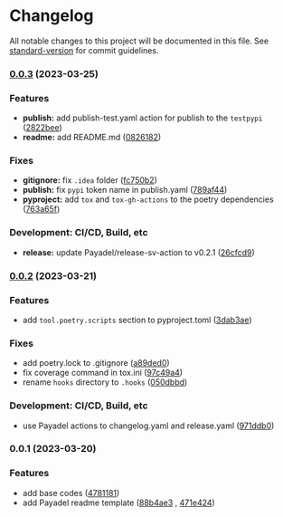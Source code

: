 # Changelog

All notable changes to this project will be documented in this file.
See [standard-version](https://github.com/conventional-changelog/standard-version) for commit guidelines.

### [0.0.3](https://github.com/Payadel/python-package-template/compare/v0.0.2...v0.0.3) (2023-03-25)

### Features

* **publish:** add publish-test.yaml action for publish to
  the `testpypi` ([2822bee](https://github.com/Payadel/python-package-template/commit/2822beea03705375051a36e6c9df77312ceceeca))
* **readme:** add
  README.md ([0826182](https://github.com/Payadel/python-package-template/commit/082618241f41234f05efc58340481e272181c669))

### Fixes

* **gitignore:** fix `.idea`
  folder ([fc750b2](https://github.com/Payadel/python-package-template/commit/fc750b279d73114a77ce7fadbcef64cffb5b3028))
* **publish:** fix `pypi` token name in
  publish.yaml ([789af44](https://github.com/Payadel/python-package-template/commit/789af44585f40dc4bcd22db74f38b67ea0335905))
* **pyproject:** add `tox` and `tox-gh-actions` to the poetry
  dependencies ([763a65f](https://github.com/Payadel/python-package-template/commit/763a65f7e528d596d21cf12766bcb219f52ff8ed))

### Development: CI/CD, Build, etc

* **release:** update Payadel/release-sv-action to
  v0.2.1 ([26cfcd9](https://github.com/Payadel/python-package-template/commit/26cfcd953cd11d59827ebe9d73ec9e5f631d1e1f))

### [0.0.2](https://github.com/Payadel/python-package-template/compare/v0.0.1...v0.0.2) (2023-03-21)

### Features

* add `tool.poetry.scripts` section to
  pyproject.toml ([3dab3ae](https://github.com/Payadel/python-package-template/commit/3dab3aeb1727c3bc65a188eb55ba00b4ab105025))

### Fixes

* add poetry.lock to
  .gitignore ([a89ded0](https://github.com/Payadel/python-package-template/commit/a89ded07e1ba3369bb015a72a093f04296916df8))
* fix coverage command in
  tox.ini ([97c49a4](https://github.com/Payadel/python-package-template/commit/97c49a4dd7120d373c22c76377ac28f785beb314))
* rename `hooks` directory
  to `.hooks` ([050dbbd](https://github.com/Payadel/python-package-template/commit/050dbbd38bf0f6d980dd2ee6f44f41582cc8ede8))

### Development: CI/CD, Build, etc

* use Payadel actions to changelog.yaml and
  release.yaml ([971ddb0](https://github.com/Payadel/python-package-template/commit/971ddb00b7c3893e966177c7b886bd1b26613fd4))

### 0.0.1 (2023-03-20)

### Features

* add base
  codes ([4781181](https://github.com/Payadel/python-package-template/commit/47811815dbef6959861b821371f6673bbe1955f8))
* add Payadel readme
  template ([88b4ae3](https://github.com/Payadel/python-package-template/commit/88b4ae3d87d6d88fd0bc8dddcc4cf28290cd8ac5)
  , [471e424](https://github.com/Payadel/python-package-template/commit/471e424e8ba44a9a8d70a078ba68639cef104c5a))